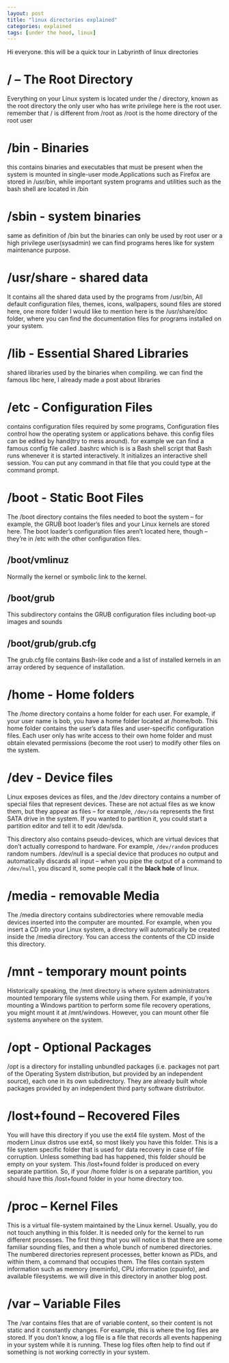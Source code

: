 ```yaml
---
layout: post
title: "linux directories explained"
categories: explained
tags: [under the hood, linux]
---
```


Hi everyone. this will be a quick tour in Labyrinth of linux directories

# / – The Root Directory

Everything on your Linux system is located under the / directory, known as the root directory the only user who has write privilege here is the root user. remember that / is different from /root as /root is the home directory of the root user

# /bin - Binaries

this contains binaries and executables that must be present when the system is mounted in single-user mode.Applications such as Firefox are stored in /usr/bin, while important system programs and utilities such as the bash shell are located in /bin

# /sbin - system binaries

same as definition of /bin but the binaries can only be used by root user or a high privilege user(sysadmin) we can find programs heres like for system maintenance purpose.

# /usr/share - shared data

It contains all the shared data used by the programs from /usr/bin, All default configuration files, themes, icons, wallpapers, sound files are stored here, one more folder I would like to mention here is the /usr/share/doc folder, where you can find the documentation files for programs installed on your system.

# /lib - Essential Shared Libraries

shared libraries used by the binaries when compiling. we can find the famous libc here, I already made a post about libraries

# /etc - Configuration Files

contains configuration files required by some programs, Configuration files control how the operating system or applications behave. this config files can be edited by hand(try to mess around).
for example we can find a famous config file called .bashrc which is is a Bash shell script that Bash runs whenever it is started interactively. It initializes an interactive shell session. You can put any command in that file that you could type at the command prompt.

# /boot - Static Boot Files

The /boot directory contains the files needed to boot the system – for example, the GRUB boot loader’s files and your Linux kernels are stored here. The boot loader’s configuration files aren’t located here, though – they’re in /etc with the other configuration files.

## /boot/vmlinuz

Normally the kernel or symbolic link to the kernel.

## /boot/grub

This subdirectory contains the GRUB configuration files including boot-up images and sounds

## /boot/grub/grub.cfg

The grub.cfg file contains Bash-like code and a list of installed kernels in an array ordered by sequence of installation.

# /home - Home folders

The /home directory contains a home folder for each user. For example, if your user name is bob, you have a home folder located at /home/bob. This home folder contains the user’s data files and user-specific configuration files. Each user only has write access to their own home folder and must obtain elevated permissions (become the root user) to modify other files on the system.

# /dev - Device files

Linux exposes devices as files, and the /dev directory contains a number of special files that represent devices. These are not actual files as we know them, but they appear as files – for example, ```/dev/sda``` represents the first SATA drive in the system. If you wanted to partition it, you could start a partition editor and tell it to edit /dev/sda.

This directory also contains pseudo-devices, which are virtual devices that don’t actually correspond to hardware. For example, ```/dev/random``` produces random numbers. /dev/null is a special device that produces no output and automatically discards all input – when you pipe the output of a command to ```/dev/null```, you discard it, some people call it the **black hole** of linux.

# /media - removable Media

The /media directory contains subdirectories where removable media devices inserted into the computer are mounted. For example, when you insert a CD into your Linux system, a directory will automatically be created inside the /media directory. You can access the contents of the CD inside this directory.

# /mnt - temporary mount points

Historically speaking, the /mnt directory is where system administrators mounted temporary file systems while using them. For example, if you’re mounting a Windows partition to perform some file recovery operations, you might mount it at /mnt/windows. However, you can mount other file systems anywhere on the system.

# /opt - Optional Packages

/opt is a directory for installing unbundled packages (i.e. packages not part of the Operating System distribution, but provided by an independent source), each one in its own subdirectory. They are already built whole packages provided by an independent third party software distributor.

# /lost+found – Recovered Files

You will have this directory if you use the ext4 file system. Most of the modern Linux distros use ext4, so most likely you have this folder. This is a file system specific folder that is used for data recovery in case of file corruption. Unless something bad has happened, this folder should be empty on your system. This /lost+found folder is produced on every separate partition. So, if your /home folder is on a separate partition, you should have this /lost+found folder in your home directory too.

# /proc – Kernel Files

This is a virtual file-system maintained by the Linux kernel. Usually, you do not touch anything in this folder. It is needed only for the kernel to run different processes.
The first thing that you will notice is that there are some familiar sounding files, and then a whole bunch of numbered directories. The numbered directories represent processes, better known as PIDs, and within them, a command that occupies them. The files contain system information such as memory (meminfo), CPU information (cpuinfo), and available filesystems. we will dive in this directory in another 
blog post.

# /var – Variable Files

The /var contains files that are of variable content, so their content is not static and it constantly changes. For example, this is where the log files are stored. If you don’t know, a log file is a file that records all events happening in your system while it is running. These log files often help to find out if something is not working correctly in your system.






